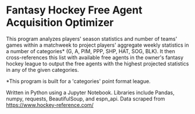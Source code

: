 # Fantasy Hockey Free Agent Acquisition Optimizer #

This program analyzes players' season statistics and number of teams' games within a matchweek to project players' aggregate weekly statistics in a number of categories* (G, A, PIM, PPP, SHP, HAT, SOG, BLK).
It then cross-references this list with available free agents in the owner's fantasy hockey league to output the free agents with the highest projected statistics in any of the given categories.

*This program is built for a 'categories' point format league.

Written in Python using a Jupyter Notebook.
Libraries include Pandas, numpy, requests, BeautifulSoup, and espn_api.
Data scraped from https://www.hockey-reference.com/
